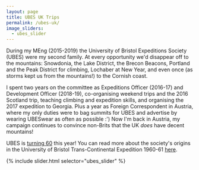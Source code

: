 ```yaml
---
layout: page
title: UBES UK Trips
permalink: /ubes-uk/
image_sliders:
  - ubes_slider
---
```


During my MEng (2015-2019) the University of Bristol Expeditions Society (UBES) were my second family. At every opportunity we'd disappear off to the mountains: Snowdonia, the Lake District, the Brecon Beacons, Portland and the Peak District for climbing, Lochaber at New Year, and even once (as storms kept us from the mountains!) to the Cornish coast. 

I spent two years on the committee as Expeditions Officer (2016-17) and Development Officer (2018-19), co-organising weekend trips and the 2016 Scotland trip, teaching climbing and expedition skills, and organising the 2017 expedition to Georgia. Plus a year as Foreign Correspondent in Austria, where my only duties were to bag summits for UBES and advertise by wearing UBESwear as often as possible :') Now I'm back in Austria, my campaign continues to convince non-Brits that the UK *does* have decent mountains!

UBES is [turning 60](https://checkout.matterpay.com/s/ubes/ZXZlbnQ6Njgz/ubes-60th-anniversary) this year! You can read more about the society's origins in the University of Bristol Trans-Continental Expedition 1960-61 [here](http://www.nonesuchexpeditions.com/bristol-expedition/contents.htm).  

{% include slider.html selector="ubes_slider" %}
